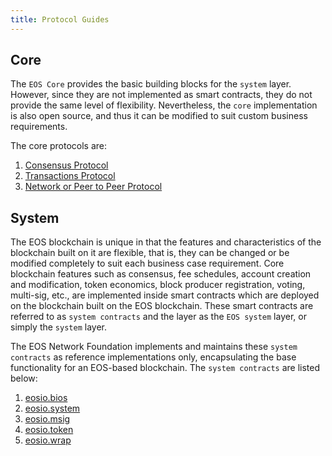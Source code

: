 ```yaml
---
title: Protocol Guides
---
```


## Core

The `EOS Core` provides the basic building blocks for the `system` layer. However, since they are not implemented as smart contracts, they do not provide the same level of flexibility. Nevertheless, the `core` implementation is also open source, and thus it can be modified to suit custom business requirements.

The core protocols are:

1. [Consensus Protocol](01_consensus_protocol.md)
2. [Transactions Protocol](02_transactions_protocol.md)
3. [Network or Peer to Peer Protocol](03_network_peer_protocol.md)

## System

The EOS blockchain is unique in that the features and characteristics of the blockchain built on it are flexible, that is, they can be changed or be modified completely to suit each business case requirement. Core blockchain features such as consensus, fee schedules, account creation and modification, token economics, block producer registration, voting, multi-sig, etc., are implemented inside smart contracts which are deployed on the blockchain built on the EOS blockchain. These smart contracts are referred to as `system contracts` and the layer as the `EOS system` layer, or simply the `system` layer.

The EOS Network Foundation implements and maintains these `system contracts` as reference implementations only, encapsulating the base functionality for an EOS-based blockchain. The `system contracts` are listed below:

1. [eosio.bios](https://docs.eosnetwork.com/system-contracts/latest/reference/Classes/classeosiobios_1_1bios)
2. [eosio.system](https://docs.eosnetwork.com/system-contracts/latest/reference/Classes/classeosiosystem_1_1system__contract)
3. [eosio.msig](https://docs.eosnetwork.com/system-contracts/latest/reference/Classes/classeosio_1_1multisig)
4. [eosio.token](https://docs.eosnetwork.com/system-contracts/latest/reference/Classes/classeosio_1_1token)
5. [eosio.wrap](https://docs.eosnetwork.com/system-contracts/latest/reference/Classes/classeosio_1_1wrap)
